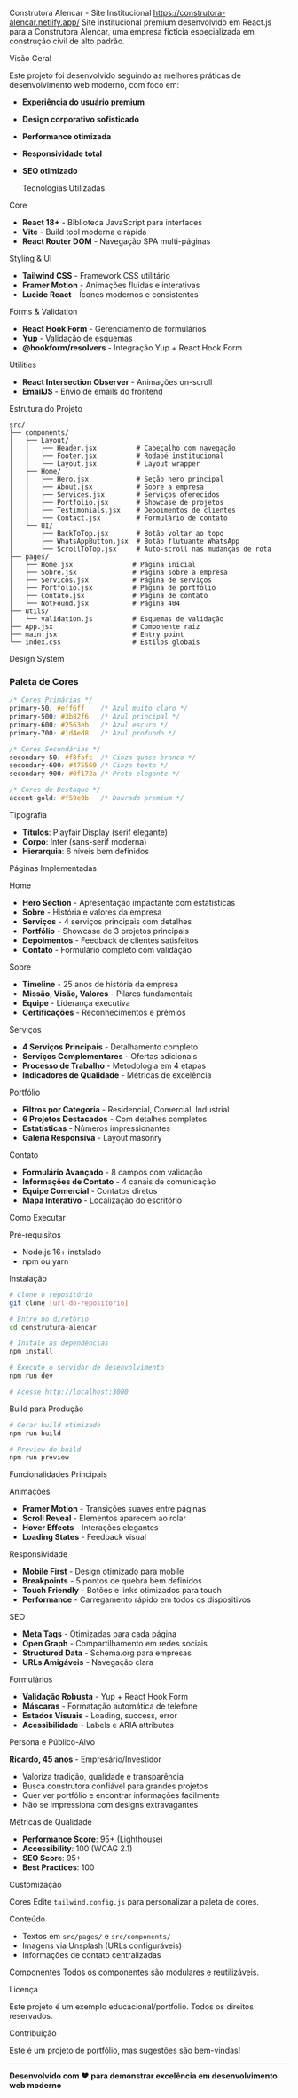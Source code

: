   Construtora Alencar - Site Institucional
https://construtora-alencar.netlify.app/
Site institucional premium desenvolvido em React.js para a Construtora Alencar, uma empresa fictícia especializada em construção civil de alto padrão.

  Visão Geral

Este projeto foi desenvolvido seguindo as melhores práticas de desenvolvimento web moderno, com foco em:
- **Experiência do usuário premium**
- **Design corporativo sofisticado**
- **Performance otimizada**
- **Responsividade total**
- **SEO otimizado**

  Tecnologias Utilizadas

 Core
- **React 18+** - Biblioteca JavaScript para interfaces
- **Vite** - Build tool moderna e rápida
- **React Router DOM** - Navegação SPA multi-páginas

 Styling & UI
- **Tailwind CSS** - Framework CSS utilitário
- **Framer Motion** - Animações fluidas e interativas
- **Lucide React** - Ícones modernos e consistentes

 Forms & Validation
- **React Hook Form** - Gerenciamento de formulários
- **Yup** - Validação de esquemas
- **@hookform/resolvers** - Integração Yup + React Hook Form

 Utilities
- **React Intersection Observer** - Animações on-scroll
- **EmailJS** - Envio de emails do frontend

 Estrutura do Projeto

```
src/
├── components/
│   ├── Layout/
│   │   ├── Header.jsx          # Cabeçalho com navegação
│   │   ├── Footer.jsx          # Rodapé institucional
│   │   └── Layout.jsx          # Layout wrapper
│   ├── Home/
│   │   ├── Hero.jsx            # Seção hero principal
│   │   ├── About.jsx           # Sobre a empresa
│   │   ├── Services.jsx        # Serviços oferecidos
│   │   ├── Portfolio.jsx       # Showcase de projetos
│   │   ├── Testimonials.jsx    # Depoimentos de clientes
│   │   └── Contact.jsx         # Formulário de contato
│   └── UI/
│       ├── BackToTop.jsx       # Botão voltar ao topo
│       ├── WhatsAppButton.jsx  # Botão flutuante WhatsApp
│       └── ScrollToTop.jsx     # Auto-scroll nas mudanças de rota
├── pages/
│   ├── Home.jsx               # Página inicial
│   ├── Sobre.jsx              # Página sobre a empresa
│   ├── Servicos.jsx           # Página de serviços
│   ├── Portfolio.jsx          # Página de portfólio
│   ├── Contato.jsx            # Página de contato
│   └── NotFound.jsx           # Página 404
├── utils/
│   └── validation.js          # Esquemas de validação
├── App.jsx                    # Componente raiz
├── main.jsx                   # Entry point
└── index.css                  # Estilos globais
```

 Design System

### Paleta de Cores
```css
/* Cores Primárias */
primary-50: #eff6ff    /* Azul muito claro */
primary-500: #3b82f6   /* Azul principal */
primary-600: #2563eb   /* Azul escuro */
primary-700: #1d4ed8   /* Azul profundo */

/* Cores Secundárias */
secondary-50: #f8fafc  /* Cinza quase branco */
secondary-600: #475569 /* Cinza texto */
secondary-900: #0f172a /* Preto elegante */

/* Cores de Destaque */
accent-gold: #f59e0b   /* Dourado premium */
```

 Tipografia
- **Títulos**: Playfair Display (serif elegante)
- **Corpo**: Inter (sans-serif moderna)
- **Hierarquia**: 6 níveis bem definidos

 Páginas Implementadas

 Home
- **Hero Section** - Apresentação impactante com estatísticas
- **Sobre** - História e valores da empresa
- **Serviços** - 4 serviços principais com detalhes
- **Portfólio** - Showcase de 3 projetos principais
- **Depoimentos** - Feedback de clientes satisfeitos
- **Contato** - Formulário completo com validação

 Sobre
- **Timeline** - 25 anos de história da empresa
- **Missão, Visão, Valores** - Pilares fundamentais
- **Equipe** - Liderança executiva
- **Certificações** - Reconhecimentos e prêmios

 Serviços
- **4 Serviços Principais** - Detalhamento completo
- **Serviços Complementares** - Ofertas adicionais
- **Processo de Trabalho** - Metodologia em 4 etapas
- **Indicadores de Qualidade** - Métricas de excelência

 Portfólio
- **Filtros por Categoria** - Residencial, Comercial, Industrial
- **6 Projetos Destacados** - Com detalhes completos
- **Estatísticas** - Números impressionantes
- **Galeria Responsiva** - Layout masonry

 Contato
- **Formulário Avançado** - 8 campos com validação
- **Informações de Contato** - 4 canais de comunicação
- **Equipe Comercial** - Contatos diretos
- **Mapa Interativo** - Localização do escritório

 Como Executar

 Pré-requisitos
- Node.js 16+ instalado
- npm ou yarn

 Instalação
```bash
# Clone o repositório
git clone [url-do-repositorio]

# Entre no diretório
cd construtura-alencar

# Instale as dependências
npm install

# Execute o servidor de desenvolvimento
npm run dev

# Acesse http://localhost:3000
```

 Build para Produção
```bash
# Gerar build otimizado
npm run build

# Preview do build
npm run preview
```

 Funcionalidades Principais

 Animações
- **Framer Motion** - Transições suaves entre páginas
- **Scroll Reveal** - Elementos aparecem ao rolar
- **Hover Effects** - Interações elegantes
- **Loading States** - Feedback visual

 Responsividade
- **Mobile First** - Design otimizado para mobile
- **Breakpoints** - 5 pontos de quebra bem definidos
- **Touch Friendly** - Botões e links otimizados para touch
- **Performance** - Carregamento rápido em todos os dispositivos

 SEO
- **Meta Tags** - Otimizadas para cada página
- **Open Graph** - Compartilhamento em redes sociais
- **Structured Data** - Schema.org para empresas
- **URLs Amigáveis** - Navegação clara

 Formulários
- **Validação Robusta** - Yup + React Hook Form
- **Máscaras** - Formatação automática de telefone
- **Estados Visuais** - Loading, success, error
- **Acessibilidade** - Labels e ARIA attributes

 Persona e Público-Alvo

**Ricardo, 45 anos** - Empresário/Investidor
- Valoriza tradição, qualidade e transparência
- Busca construtora confiável para grandes projetos
- Quer ver portfólio e encontrar informações facilmente
- Não se impressiona com designs extravagantes

 Métricas de Qualidade

- **Performance Score**: 95+ (Lighthouse)
- **Accessibility**: 100 (WCAG 2.1)
- **SEO Score**: 95+
- **Best Practices**: 100

 Customização

 Cores
Edite `tailwind.config.js` para personalizar a paleta de cores.

 Conteúdo
- Textos em `src/pages/` e `src/components/`
- Imagens via Unsplash (URLs configuráveis)
- Informações de contato centralizadas

 Componentes
Todos os componentes são modulares e reutilizáveis.

 Licença

Este projeto é um exemplo educacional/portfólio. Todos os direitos reservados.

 Contribuição

Este é um projeto de portfólio, mas sugestões são bem-vindas!

---

**Desenvolvido com ❤️ para demonstrar excelência em desenvolvimento web moderno**
